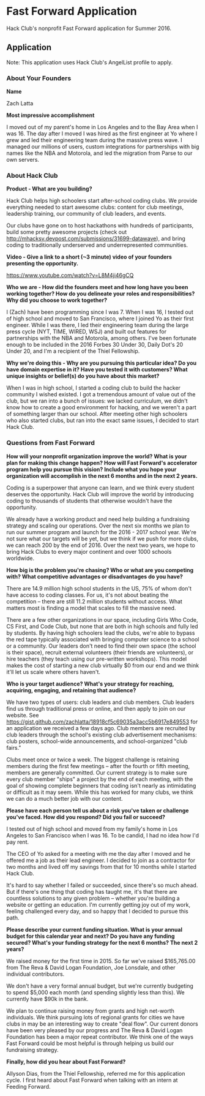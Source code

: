 # Fast Forward Application

Hack Club's nonprofit Fast Forward application for Summer 2016.

## Application 

Note: This application uses Hack Club's AngelList profile to apply.

### About Your Founders

**Name**

Zach Latta

**Most impressive accomplishment**

I moved out of my parent's home in Los Angeles and to the Bay Area when I was 16. The day after I moved I was hired as the first engineer at Yo where I grew and led their engineering team during the massive press wave. I managed our millions of users, custom integrations for partnerships with big names like the NBA and Motorola, and led the migration from Parse to our own servers.

### About Hack Club

**Product - What are you building?**

Hack Club helps high schoolers start after-school coding clubs. We provide everything needed to start awesome clubs: content for club meetings, leadership training, our community of club leaders, and events.

Our clubs have gone on to host hackathons with hundreds of participants, build some pretty awesome projects (check out http://mhacksv.devpost.com/submissions/31699-datawave), and bring coding to traditionally underserved and underrepresented communities.

**Video - Give a link to a short (~3 minute) video of your founders presenting the opportunity.**

https://www.youtube.com/watch?v=L8M4ji46gCQ

**Who we are - How did the founders meet and how long have you been working together? How do you delineate your roles and responsibilities? Why did you choose to work together?**

I (Zach) have been programming since I was 7. When I was 16, I tested out of high school and moved to San Francisco, where I joined Yo as their first engineer. While I was there, I led their engineering team during the large press cycle (NYT, TIME, WIRED, WSJ) and built out features for partnerships with the NBA and Motorola, among others. I've been fortunate enough to be included in the 2016 Forbes 30 Under 30, Daily Dot's 20 Under 20, and I'm a recipient of the Thiel Fellowship.

**Why we're doing this - Why are you pursuing this particular idea? Do you have domain expertise in it? Have you tested it with customers? What unique insights or belief(s) do you have about this market?**

When I was in high school, I started a coding club to build the hacker community I wished existed. I got a tremendous amount of value out of the club, but we ran into a bunch of issues: we lacked curriculum, we didn't know how to create a good environment for hacking, and we weren't a part of something larger than our school. After meeting other high schoolers who also started clubs, but ran into the exact same issues, I decided to start Hack Club.

### Questions from Fast Forward

**How will your nonprofit organization improve the world? What is your plan for making this change happen? How will Fast Forward's accelerator program help you pursue this vision? Include what you hope your organization will accomplish in the next 6 months and in the next 2 years.**

Coding is a superpower that anyone can learn, and we think every student deserves the opportunity. Hack Club will improve the world by introducing coding to thousands of students that otherwise wouldn't have the opportunity.

We already have a working product and need help building a fundraising strategy and scaling our operations. Over the next six months we plan to run our summer program and launch for the 2016 - 2017 school year. We're not sure what our targets will be yet, but we think if we push for more clubs, we can reach 200 by the end of 2016. Over the next two years, we hope to bring Hack Clubs to every major continent and over 1000 schools worldwide.

**How big is the problem you're chasing? Who or what are you competing with? What competitive advantages or disadvantages do you have?**

There are 14.9 million high school students in the US, 75% of whom don't have access to coding classes. For us, it's not about beating the competition – there are still 11.2 million students without access. What matters most is finding a model that scales to fill the massive need.

There are a few other organizations in our space, including Girls Who Code, CS First, and Code Club, but none that are both in high schools and fully led by students. By having high schoolers lead the clubs, we're able to bypass the red tape typically associated with bringing computer science to a school or a community. Our leaders don't need to find their own space (the school is their space), recruit external volunteers (their friends are volunteers), or hire teachers (they teach using our pre-written workshops). This model makes the cost of starting a new club virtually $0 from our end and we think it'll let us scale where others haven't.

**Who is your target audience? What's your strategy for reaching, acquiring, engaging, and retaining that audience?**

We have two types of users: club leaders and club members. Club leaders find us through traditional press or online, and then apply to join on our website. See https://gist.github.com/zachlatta/18918cf5c69035a3acc5b6917e849553 for an application we received a few days ago. Club members are recruited by club leaders through the school's existing club advertisement mechanisms: club posters, school-wide announcements, and school-organized "club fairs."

Clubs meet once or twice a week. The biggest challenge is retaining members during the first few meetings – after the fourth or fifth meeting, members are generally committed. Our current strategy is to make sure every club member "ships" a project by the end of each meeting, with the goal of showing complete beginners that coding isn't nearly as intimidating or difficult as it may seem. While this has worked for many clubs, we think we can do a much better job with our content.

**Please have each person tell us about a risk you've taken or challenge you've faced. How did you respond? Did you fail or succeed?**

I tested out of high school and moved from my family's home in Los Angeles to San Francisco when I was 16. To be candid, I had no idea how I'd pay rent.

The CEO of Yo asked for a meeting with me the day after I moved and he offered me a job as their lead engineer. I decided to join as a contractor for two months and lived off my savings from that for 10 months while I started Hack Club.

It's hard to say whether I failed or succeeded, since there's so much ahead. But if there's one thing that coding has taught me, it's that there are countless solutions to any given problem – whether you're building a website or getting an education. I'm currently getting joy out of my work, feeling challenged every day, and so happy that I decided to pursue this path.

**Please describe your current funding situation. What is your annual budget for this calendar year and next? Do you have any funding secured? What's your funding strategy for the next 6 months? The next 2 years?**

We raised money for the first time in 2015. So far we've raised $165,765.00 from The Reva & David Logan Foundation, Joe Lonsdale, and other individual contributors.

We don't have a very formal annual budget, but we're currently budgeting to spend $5,000 each month (and spending slightly less than this). We currently have $90k in the bank.

We plan to continue raising money from grants and high net-worth individuals. We think pursuing lots of regional grants for cities we have clubs in may be an interesting way to create "deal flow". Our current donors have been very pleased by our progress and The Reva & David Logan Foundation has been a major repeat contributor. We think one of the ways Fast Forward could be most helpful is through helping us build our fundraising strategy.

**Finally, how did you hear about Fast Forward?**

Allyson Dias, from the Thiel Fellowship, referred me for this application cycle. I first heard about Fast Forward when talking with an intern at Feeding Forward.

